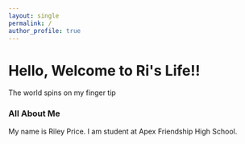 ```yaml
---
layout: single
permalink: /
author_profile: true
---
```

# Hello, Welcome to Ri's Life!!
The world spins on my finger tip
### All About Me
My name is Riley Price. I am student at Apex Friendship High School.
